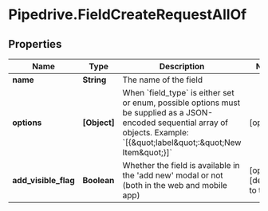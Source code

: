# Pipedrive.FieldCreateRequestAllOf

## Properties

Name | Type | Description | Notes
------------ | ------------- | ------------- | -------------
**name** | **String** | The name of the field | 
**options** | **[Object]** | When &#x60;field_type&#x60; is either set or enum, possible options must be supplied as a JSON-encoded sequential array of objects. Example: &#x60;[{\&quot;label\&quot;:\&quot;New Item\&quot;}]&#x60; | [optional] 
**add_visible_flag** | **Boolean** | Whether the field is available in the &#39;add new&#39; modal or not (both in the web and mobile app) | [optional] [default to true]


